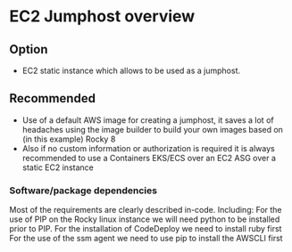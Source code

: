 # EC2 Jumphost overview #

## Option ##
- EC2 static instance which allows to be used as a jumphost.

## Recommended ##
-  Use of a default AWS image for creating a jumphost, it saves a lot of headaches using the image builder to build your own images based on (in this example) Rocky 8
- Also if no custom information or authorization is required it is always recommended to use a Containers EKS/ECS over an EC2 ASG over a static EC2 instance

### Software/package dependencies ###
Most of the requirements are clearly described in-code.
Including:
For the use of PIP on the Rocky linux instance we will need python to be installed prior to PIP.
For the installation of CodeDeploy we need to install ruby first
For the use of the ssm agent we need to use pip to install the AWSCLI first 